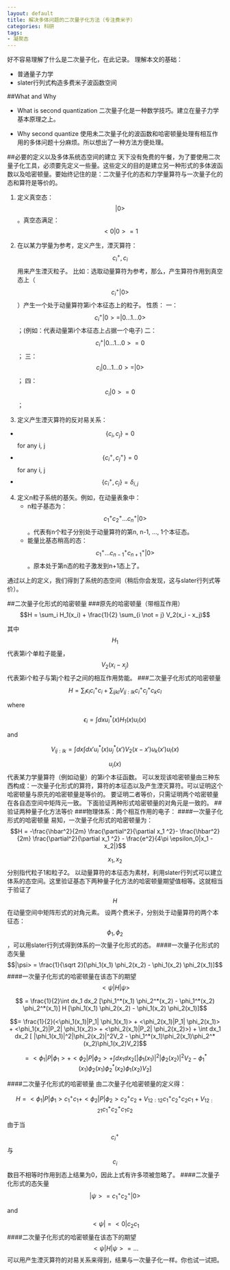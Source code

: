 ```yaml
---
layout: default
title: 解决多体问题的二次量子化方法（专注费米子）
categories: 科研
tags:
- 凝聚态
---
```


好不容易理解了什么是二次量子化，在此记录。
理解本文的基础：
- 普通量子力学
- slater行列式构造多费米子波函数空间

##What and Why
* What is second quantization
二次量子化是一种数学技巧。建立在量子力学基本原理之上。

* Why second quantize
使用未二次量子化的波函数和哈密顿量处理有相互作用的多体问题十分麻烦。所以想出了一种方法方便处理。

##必要的定义以及多体系统态空间的建立
天下没有免费的午餐，为了要使用二次量子化工具，必须要先定义一些量。这些定义的目的是建立另一种形式的多体波函数以及哈密顿量。要始终记住的是：二次量子化的态和力学量算符与一次量子化的态和算符是等价的。

1. 定义真空态：$$ |0>$$。真空态满足： $$<0|0> = 1$$
2. 在以某力学量为参考，定义产生，湮灭算符：$$c_i^+, c_i$$用来产生湮灭粒子。
比如：选取动量算符为参考，那么，产生算符作用到真空态上（$$c_i^+|0>$$）产生一个处于动量算符第i个本征态上的粒子。
性质：
一： $$c_i^+|0> = |0...1...0>$$；(例如：代表动量第i个本征态上占据一个电子)
二：$$c_i^+|0...1...0> = 0$$；
三：$$c_i|0...1...0> = |0>$$；
四：$$c_i|0> = 0$$；

3. 定义产生湮灭算符的反对易关系：
- $$\{c_i, c_j\} = 0$$        for any i, j
- $$\{c_i^+, c_j^+\} = 0$$        for any i, j
- $$\{c_i^+, c_j\} = \delta_{i,j} $$
4. 定义n粒子系统的基矢。例如，在动量表象中：
	- n粒子基态为：$$c_1^+ c_2^+...c_n^+|0>$$。代表有n个粒子分别处于动量算符的第n, n-1, ..., 1个本征态。
	- 能量比基态稍高的态：$$c_1^+ ...c_{n-1}^+ c_{n+1}^+|0>$$。原本处于第n态的粒子激发到n+1态上了。

通过以上的定义，我们得到了系统的态空间（稍后你会发现，这与slater行列式等价）。

##二次量子化形式的哈密顿量
###原先的哈密顿量（带相互作用）
$$H = \sum_i H_1(x_i) + \frac{1}{2} \sum_{i \not = j} V_2(x_i - x_j)$$

其中$$H_1$$ 代表第i个单粒子能量，$$V_2(x_i - x_j)$$ 代表第i个粒子与第j个粒子之间的相互作用势能。
###二次量子化形式的哈密顿量
$$H = \sum_i \epsilon_i c_i^+ c_i + \sum_{ijkl}V_{ij:lk} c_i^+ c_j^+c_kc_l$$

where

$$\epsilon_i = \int dx u_i^*(x)H_1(x)u_i(x)$$

and

$$V_{ij:lk} = \int dx \int dx' u_i^*(x) u_j^*(x') V_2(x-x') u_k(x') u_l(x)$$

$$u_i(x)$$代表某力学量算符（例如动量）的第i个本征函数。
可以发现该哈密顿量由三种东西构成：一次量子化形式的算符，算符的本征态以及产生湮灭算符。可以证明这个哈密顿量与原先的哈密顿量是等价的。
要证明二者等价，只需证明两个哈密顿量在各自态空间中矩阵元一致。
下面验证两种形式哈密顿量的对角元是一致的。
##验证两种量子化方法等价
###物理体系：两个相互作用的电子：
####一次量子化形式的哈密顿量
易知，一次量子化形式的哈密顿量为：
$$H = -\frac{\hbar^2}{2m} \frac{\partial^2}{\partial x_1 ^2}- \frac{\hbar^2}{2m} \frac{\partial^2}{\partial x_1 ^2} - \frac{e^2}{4\pi \epsilon_0|x_1 - x_2|}$$

$$x_1, x_2$$ 分别指代粒子1和粒子2。
以动量算符的本征态为素材，利用slater行列式可以建立体系的态空间。这里验证基态下两种量子化方法的哈密顿量期望值相等。这就相当于验证了$$H$$在动量空间中矩阵形式的对角元素。
设两个费米子，分别处于动量算符的两个本征态：$$\phi_1, \phi_2$$，可以用slater行列式得到体系的一次量子化形式的态。
####一次量子化形式的态矢量
$$|\psi> = \frac{1}{\sqrt 2}[\phi_1(x_1) \phi_2(x_2) - \phi_1(x_2) \phi_2(x_1)]$$
####一次量子化形式的哈密顿量在该态下的期望
$$<\psi| H| \psi>$$

$$ = \frac{1}{2}\int dx_1 dx_2 [\phi_1^*(x_1) \phi_2^*(x_2) - \phi_1^*(x_2) \phi_2^*(x_1)] H [\phi_1(x_1) \phi_2(x_2) - \phi_1(x_2) \phi_2(x_1)]$$

$$= \frac{1}{2}(<\phi_1(x_1)|P_1| \phi_1(x_1)> + <\phi_2(x_1)|P_1| \phi_2(x_1)> + <\phi_1(x_2)|P_2| \phi_1(x_2)> + <\phi_2(x_1)|P_2| \phi_2(x_2)>) + \int dx_1 dx_2 [ |\phi_1(x_1)|^2|\phi_2(x_2)|^2V_2 - \phi_1^*(x_1)\phi_2(x_1)\phi_2^*(x_2)\phi_1(x_2)V_2]$$

$$= <\phi_1|P|\phi_1> + <\phi_2|P|\phi_2> + \int dx_1 dx_2 [ |\phi_1(x_1)|^2|\phi_2(x_2)|^2V_2 - \phi_1^*(x_1)\phi_2(x_1)\phi_2^*(x_2)\phi_1(x_2)V_2]$$

####二次量子化形式的哈密顿量
由二次量子化哈密顿量的定义得：

$$H = <\phi_1|P|\phi_1>c_1^+c_1 + <\phi_2|P|\phi_2>c_2^+c_2  + V_{12:12}c_1^+c_2^+c_2c_1 + V_{12:21}c_1^+c_2^+c_1c_2 $$

由于当$$c_i^+ $$与$$c_i$$数目不相等时作用到态上结果为0，因此上式有许多项被忽略了。
####二次量子化形式的态矢量
$$|\psi> = c_1^+ c_2^+|0>$$

and

$$<\psi| = <0|c_2c_1$$
####二次量子化形式的哈密顿量在该态下的期望
$$<\psi|H|\psi> = ...$$
可以用产生湮灭算符的对易关系来得到，结果与一次量子化一样。你也试一试把。